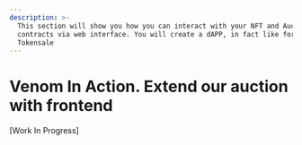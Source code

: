 ```yaml
---
description: >-
  This section will show you how you can interact with your NFT and Auction
  contracts via web interface. You will create a dAPP, in fact like for
  Tokensale
---
```


# Venom In Action. Extend our auction with frontend

\[Work In Progress]
